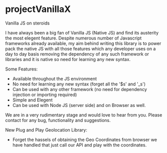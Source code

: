 # projectVanillaX
Vanilla JS on steroids

I have always been a big fan of Vanilla JS (Native JS) and find its austerity the most elegent feature. Despite numerous number of Javascript frameworks already available, my aim behind writing this library is to power pack the native JS with all those features which any developer uses on a day to day basis removing the dependency of any such framework or libraries and it is native so need for learning any new syntax.

Some Features:
- Available throughout the JS environment
- No need for learning any new syntax (forget all the '$s' and '_s')
- Can be used with any other framework (no need for dependency injection or importing required)
- Simple and Elegent
- Can be used with Node JS (server side) and on Browser as well.

We are in a very rudimentary stage and would love to hear from you. Please contact for any bug, functionality and suggestions.


New Plug and Play Geolocation Library:

- Forget the hassels of obtaining the Geo Coordinates from browser we have handled that just call our API and play with the coordinates.
